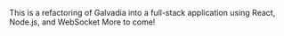 This is a refactoring of Galvadia into a full-stack application using React, Node.js, and WebSocket
More to come!
